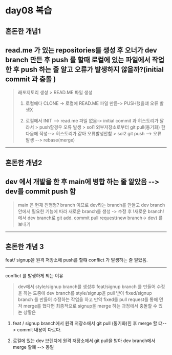 # day08 복습

## 혼돈한 개념1

## read.me 가 있는 repositories를 생성 후 오너가 dev branch 만든 후 push 를 할때 로컬에 있는 파일에서 작업한 후 push 하는 줄 알고 오류가 발생하지 않을까?(initial commit 과 충돌 )

> 래포지토리 생성 > READ.ME 파일 생성
>
> 1.  로컬에다 CLONE -> 로컬에 READ.ME 파일 만듬-> PUSH했을떄 오류 발생X
>
> 2.  로컬에서 INIT --> read.me 파일 없음-> initial commit 과 히스토리가 달라서 > push할경우 오류 발생 > sol1 외부저장소로부터 git pull(동기화) 한다음에 작성--> 히스토리가 같아 오류발생안함 > sol2 git push --> 오류 발생 --> rebase(merge)

---

## 혼돈한 개념2

## dev 에서 개발을 한 후 main에 병합 하는 줄 알았음 --> dev를 commit push 함

> main 은 현재 진행형? branch 이므로 dev라는 branch를 만들고 dev branch 안에서 필요한 기능에 따라 새로운 branch를 생성 -> 수정 후 !새로운 branch!에서 dev branch로
> git add. commit pull request(new branch-> dev) 를 보내기

---

## 혼돈한 개념 3

feat/ signup을 원격 저장소에 push를 할떄 conflict 가 발생하는 줄 알았음.

---

conflict 를 발생하게 되는 이유

> dev에서 style/signup branch를 생성후 feat/signup branch 를 만들어 수정을 하는 도중에 dev branch를 style/signup을 pull 받아 fixed/signup branch 를 만들어 수정하는 작업을 하고 만약 fixed를 pull request를 통해 먼저 merge를 했다면 최종적으로 signup을 merge 하는 과정에서 충돌할 수 있는 상황은

1. feat / signup branch에서 원격 저장소에서 git pull (동기화)힌 후 merge 할 떄--> commit 내용이 다르다.

2. 로컬에 있는 dev 브렌치에 원격 저장소에서 git pull을 받아 dev branch에서 merge 할떄 --> 동일

